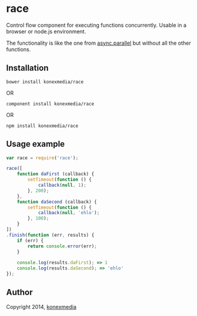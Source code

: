 # race

Control flow component for executing functions concurrently. Usable in a browser or node.js environment.

The functionality is like the one from [async.parallel](https://github.com/caolan/async#parallel) but without all the other functions.

## Installation

    bower install konexmedia/race
    
OR

    component install konexmedia/race

OR

    npm install konexmedia/race

## Usage example

```javascript
var race = require('race');

race([
    function daFirst (callback) {
        setTimeout(function () {
            callback(null, 1);
        }, 200);
    },
    function daSecond (callback) {
        setTimeout(function () {
            callback(null, 'ehlo');
        }, 100);        
    }
])
.finish(function (err, results) {
    if (err) {
        return console.error(err);
    }
    
    console.log(results.daFirst); => 1
    console.log(results.daSecond); => 'ehlo'
});
```

## Author

Copyright 2014, [konexmedia](http://konexmedia.com)